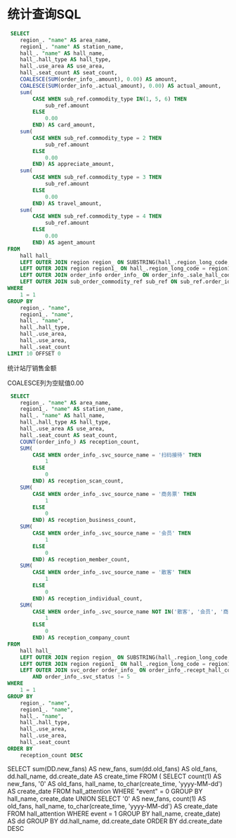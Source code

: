 # 统计查询SQL

```sql
 SELECT
	region_. "name" AS area_name,
	region1_. "name" AS station_name,
	hall_. "name" AS hall_name,
	hall_.hall_type AS hall_type,
	hall_.use_area AS use_area,
	hall_.seat_count AS seat_count,
	COALESCE(SUM(order_info_.amount), 0.00) AS amount,
	COALESCE(SUM(order_info_.actual_amount), 0.00) AS actual_amount,
	sum(
		CASE WHEN sub_ref.commodity_type IN(1, 5, 6) THEN
			sub_ref.amount
		ELSE
			0.00
		END) AS card_amount,
	sum(
		CASE WHEN sub_ref.commodity_type = 2 THEN
			sub_ref.amount
		ELSE
			0.00
		END) AS appreciate_amount,
	sum(
		CASE WHEN sub_ref.commodity_type = 3 THEN
			sub_ref.amount
		ELSE
			0.00
		END) AS travel_amount,
	sum(
		CASE WHEN sub_ref.commodity_type = 4 THEN
			sub_ref.amount
		ELSE
			0.00
		END) AS agent_amount
FROM
	hall hall_
	LEFT OUTER JOIN region region_ ON SUBSTRING(hall_.region_long_code, 1, 8) = region_.long_code
	LEFT OUTER JOIN region region1_ ON hall_.region_long_code = region1_.long_code
	LEFT OUTER JOIN order_info order_info_ ON order_info_.sale_hall_code = hall_.code
	LEFT OUTER JOIN sub_order_commodity_ref sub_ref ON sub_ref.order_id = order_info_.id
WHERE
	1 = 1
GROUP BY
	region_. "name",
	region1_. "name",
	hall_. "name",
	hall_.hall_type,
	hall_.use_area,
	hall_.use_area,
	hall_.seat_count
LIMIT 10 OFFSET 0
```

统计站厅销售金额

COALESCE列为空赋值0.00



```sql
 SELECT
	region_. "name" AS area_name,
	region1_. "name" AS station_name,
	hall_. "name" AS hall_name,
	hall_.hall_type AS hall_type,
	hall_.use_area AS use_area,
	hall_.seat_count AS seat_count,
	COUNT(order_info_) AS reception_count,
	SUM(
		CASE WHEN order_info_.svc_source_name = '扫码接待' THEN
			1
		ELSE
			0
		END) AS reception_scan_count,
	SUM(
		CASE WHEN order_info_.svc_source_name = '商务票' THEN
			1
		ELSE
			0
		END) AS reception_business_count,
	SUM(
		CASE WHEN order_info_.svc_source_name = '会员' THEN
			1
		ELSE
			0
		END) AS reception_member_count,
	SUM(
		CASE WHEN order_info_.svc_source_name = '散客' THEN
			1
		ELSE
			0
		END) AS reception_individual_count,
	SUM(
		CASE WHEN order_info_.svc_source_name NOT IN('散客', '会员', '商务票', '扫码接待') THEN
			1
		ELSE
			0
		END) AS reception_company_count
FROM
	hall hall_
	LEFT OUTER JOIN region region_ ON SUBSTRING(hall_.region_long_code, 1, 8) = region_.long_code
	LEFT OUTER JOIN region region1_ ON hall_.region_long_code = region1_.long_code
	LEFT OUTER JOIN svc_order order_info_ ON order_info_.recept_hall_code = hall_.code
		AND order_info_.svc_status != 5
WHERE
	1 = 1
GROUP BY
	region_. "name",
	region1_. "name",
	hall_. "name",
	hall_.hall_type,
	hall_.use_area,
	hall_.use_area,
	hall_.seat_count
ORDER BY
	reception_count DESC
```

SELECT
	sum(DD.new_fans) AS new_fans,
	sum(dd.old_fans) AS old_fans,
	dd.hall_name,
	dd.create_date AS create_time
FROM (
	SELECT
		count(1) AS new_fans,
		'0' AS old_fans,
		hall_name,
		to_char(create_time, 'yyyy-MM-dd') AS create_date
	FROM
		hall_attention
	WHERE
		"event" = 0
	GROUP BY
		hall_name,
		create_date
	UNION
	SELECT
		'0' AS new_fans,
		count(1) AS old_fans,
		hall_name,
		to_char(create_time, 'yyyy-MM-dd') AS create_date
	FROM
		hall_attention
	WHERE
		event = 1
	GROUP BY
		hall_name,
		create_date) AS dd
GROUP BY
	dd.hall_name,
	dd.create_date
ORDER BY
	dd.create_date DESC


